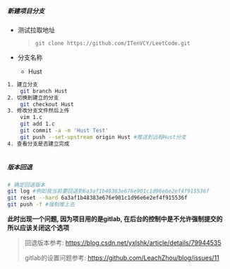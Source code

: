 ##### 新建项目分支

- 测试拉取地址

  > `git clone https://github.com/ITenVCY/LeetCode.git                        `

- 分支名称

  - Hust

```bash
1. 建立分支
	git branch Hust
2. 切换到建立的分支
	git checkout Hust
3. 修改分支文件然后上传
	vim 1.c 
	git add 1.c 
	git commit -a -m 'Hust Test'
	git push --set-upstream origin Hust #推送到远程Hust分支
4. 查看分支是否建立完成
	
```





##### 版本回退

```bash
# 确定回退版本
git log #例如我当前要回退到6a3af1b48383e676e901c1d96e6e2ef4f915536f
git reset --hard 6a3af1b48383e676e901c1d96e6e2ef4f915536f
git push -f #强制推上去
```

**此时出现一个问题, 因为项目用的是gitlab, 在后台的控制中是不允许强制提交的 所以应该关闭这个选项**

> 回退版本参考: https://blog.csdn.net/yxlshk/article/details/79944535
>
> gitlab的设置问题参考: https://github.com/LeachZhou/blog/issues/11



